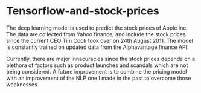# Tensorflow-and-stock-prices
The deep learning model is used to predict the stock prices of Apple Inc. The data are collected from Yahoo finance, and include the stock prices since the current CEO Tim Cook took over on 24th August 2011. The model is constantly trained on updated data from the Alphavantage finance API.


Currently, there are major innacuracies since the stock prices depends on a plethora of factors such as product launches and scandals which are not being considered. A future improvement is to combine the pricing model with an improvement of the NLP one I made in the past to overcome those weaknesses.
